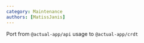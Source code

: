 ```yaml
---
category: Maintenance
authors: [MatissJanis]
---
```


Port from `@actual-app/api` usage to `@actual-app/crdt`
